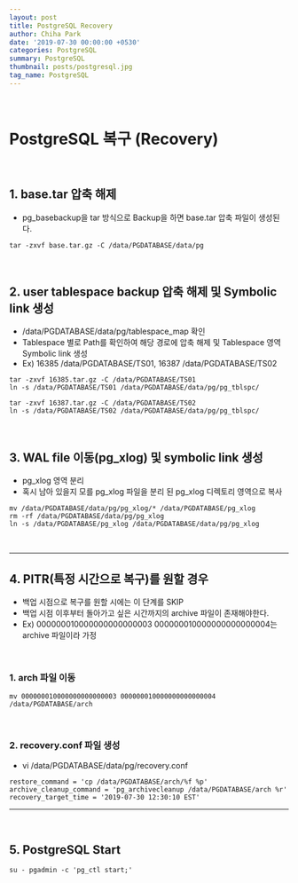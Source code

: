 ```yaml
---
layout: post
title: PostgreSQL Recovery
author: Chiha Park
date: '2019-07-30 00:00:00 +0530'
categories: PostgreSQL
summary: PostgreSQL
thumbnail: posts/postgresql.jpg
tag_name: PostgreSQL
---
```


<br>

# PostgreSQL 복구 (Recovery)

<br>

## 1. base.tar 압축 해제

- pg_basebackup을 tar 방식으로 Backup을 하면  base.tar 압축 파일이 생성된다.

```
tar -zxvf base.tar.gz -C /data/PGDATABASE/data/pg
```

<br>

## 2. user tablespace backup 압축 해제 및 Symbolic link 생성

- /data/PGDATABASE/data/pg/tablespace_map 확인
- Tablespace 별로 Path를 확인하여 해당 경로에 압축 해제 및 Tablespace 영역 Symbolic link 생성
- Ex) 16385 /data/PGDATABASE/TS01,   16387 /data/PGDATABASE/TS02

```
tar -zxvf 16385.tar.gz -C /data/PGDATABASE/TS01
ln -s /data/PGDATABASE/TS01 /data/PGDATABASE/data/pg/pg_tblspc/

tar -zxvf 16387.tar.gz -C /data/PGDATABASE/TS02
ln -s /data/PGDATABASE/TS02 /data/PGDATABASE/data/pg/pg_tblspc/
```

<br>

## 3. WAL file 이동(pg_xlog) 및 symbolic link 생성

- pg_xlog 영역 분리
- 혹시 남아 있을지 모를 pg_xlog 파일을 분리 된 pg_xlog 디렉토리 영역으로 복사

```
mv /data/PGDATABASE/data/pg/pg_xlog/* /data/PGDATABASE/pg_xlog
rm -rf /data/PGDATABASE/data/pg/pg_xlog
ln -s /data/PGDATABASE/pg_xlog /data/PGDATABASE/data/pg/pg_xlog
```

<br>

---



## 4. PITR(특정 시간으로 복구)를 원할 경우

- 백업 시점으로 복구를 원할 시에는 이 단계를 SKIP
- 백업 시점 이후부터 돌아가고 싶은 시간까지의 archive 파일이 존재해야한다.
- Ex) 000000010000000000000003 000000010000000000000004는 archive 파일이라 가정

<br>

### 1. arch 파일 이동 

```
mv 000000010000000000000003 000000010000000000000004 /data/PGDATABASE/arch
```

<br>

### 2. recovery.conf 파일 생성

- vi /data/PGDATABASE/data/pg/recovery.conf

```
restore_command = 'cp /data/PGDATABASE/arch/%f %p'
archive_cleanup_command = 'pg_archivecleanup /data/PGDATABASE/arch %r'
recovery_target_time = '2019-07-30 12:30:10 EST'
```

---



<br>



## 5. PostgreSQL Start

```
su - pgadmin -c 'pg_ctl start;'
```

